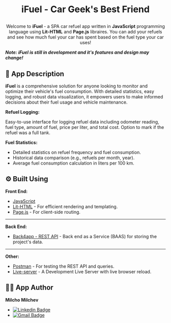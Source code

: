 # <p align="center"> iFuel - Car Geek's Best Friend

<p align="center"> 
Welcome to <b>iFuel</b> - a SPA car refuel app written in <b>JavaScript</b> programming language using <b>Lit-HTML</b> and <b>Page.js</b> libraires. You can add your refuels and see how much fuel your car has spent based on the fuel type your car uses!
<p>

<b><i>Note: iFuel is still in development and it's features and design may change!</b></i>

## 📝 App Description
<b>iFuel</b> is a comprehensive solution for anyone looking to monitor and optimize their vehicle's fuel consumption. With detailed statistics, easy logging, and robust data visualization, it empowers users to make informed decisions about their fuel usage and vehicle maintenance.<br>

<b>Refuel Logging:</b>

Easy-to-use interface for logging refuel data including odometer reading, fuel type, amount of fuel, price per liter, and total cost.
Option to mark if the refuel was a full tank.

<b>Fuel Statistics:</b>

* Detailed statistics on refuel frequency and fuel consumption.
* Historical data comparison (e.g., refuels per month, year).
* Average fuel consumption calculation in liters per 100 km.

## ⚙ Built Using
<b>Front End:</b>
* [JavaScript](https://developer.mozilla.org/en-US/docs/Web/JavaScript)
* [Lit-HTML](https://lit.dev/) - For efficient rendering and templating.
* [Page.js](https://visionmedia.github.io/page.js/) - For client-side routing.
---
<b>Back End:</b>
* [Back4app - REST API](https://www.back4app.com/) - Back end as a Service (BAAS) for storing the project's data.
---
<b>Other:</b>
* [Postman](https://www.postman.com/) - For testing the REST API and queries.
* [Live-server](https://marketplace.visualstudio.com/items?itemName=ritwickdey.LiveServer) - A Development Live Server with live browser reload.
  
## 🧑‍💻 App Author
<b>Milcho Milchev</b>
* [![Linkedin Badge](https://img.shields.io/badge/LinkedIn-0077B5?style=for-the-badge&logo=linkedin&logoColor=white)](https://www.linkedin.com/in/milchomilchev21/)
* <a href = "mailto: milcho.milchev2000@gmail.com">![Gmail Badge](https://img.shields.io/badge/Gmail-D14836?style=for-the-badge&logo=gmail&logoColor=white)</a>
